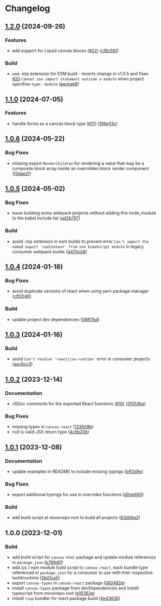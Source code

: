 # Changelog

## [1.2.0](https://github.com/contensis/canvas/compare/@contensis/canvas-react-v1.1.0...@contensis/canvas-react-v1.2.0) (2024-09-26)


### Features

* add support for Liquid canvas blocks ([#22](https://github.com/contensis/canvas/issues/22)) ([c18c591](https://github.com/contensis/canvas/commit/c18c5918a64c4e6ad9cf00daf0f65c00af507159))


### Build

* use .mjs extension for ESM build - reverts change in v1.0.5 and fixes [#20](https://github.com/contensis/canvas/issues/20) `Cannot use import statement outside a module` when project specifies `type: module` ([aacbae8](https://github.com/contensis/canvas/commit/aacbae87695e8b965445b9957fc99b65563b61df))

## [1.1.0](https://github.com/contensis/canvas/compare/@contensis/canvas-react-v1.0.6...@contensis/canvas-react-v1.1.0) (2024-07-05)


### Features

* handle forms as a canvas block type ([#17](https://github.com/contensis/canvas/issues/17)) ([5f6e93c](https://github.com/contensis/canvas/commit/5f6e93c698359e23a02f10ee9d41ccb1b30e344c))

## [1.0.6](https://github.com/contensis/canvas/compare/@contensis/canvas-react-v1.0.5...@contensis/canvas-react-v1.0.6) (2024-05-22)


### Bug Fixes

* missing export `RenderChildren` for rendering a value that may be a composite block array inside an overridden block render component ([f3dae2f](https://github.com/contensis/canvas/commit/f3dae2fbf3323795226007a79b0739bbc296a4d1))

## [1.0.5](https://github.com/contensis/canvas/compare/@contensis/canvas-react-v1.0.4...@contensis/canvas-react-v1.0.5) (2024-05-02)


### Bug Fixes

* issue building some webpack projects without adding this node_module to the babel include list ([ad2b797](https://github.com/contensis/canvas/commit/ad2b797ee4dca905e2e9b1006042ec2fe9f7e553))


### Build

* avoid .mjs extension in esm builds to prevent error `Can't import the named export 'useContext' from non EcmaScript module` in legacy consumer webpack builds ([4470cb8](https://github.com/contensis/canvas/commit/4470cb829975cd6f79a7ca6f4018c5f9de09cf09))

## [1.0.4](https://github.com/contensis/canvas/compare/@contensis/canvas-react-v1.0.3...@contensis/canvas-react-v1.0.4) (2024-01-18)


### Bug Fixes

* avoid duplicate versions of react when using yarn package manager ([cff2046](https://github.com/contensis/canvas/commit/cff2046a59d0e6ee35065196396acea167863187))


### Build

* update project dev dependencies ([08ff7bd](https://github.com/contensis/canvas/commit/08ff7bd4f3479e61e452c7be587462ae17834bfb))

## [1.0.3](https://github.com/contensis/canvas/compare/@contensis/canvas-react-v1.0.2...@contensis/canvas-react-v1.0.3) (2024-01-16)


### Build

* avoid `Can't resolve 'react/jsx-runtime'` error in consumer projects ([aac6cc3](https://github.com/contensis/canvas/commit/aac6cc3b7ada157a6fd9236c44d840f0d8ee71cd))

## [1.0.2](https://github.com/contensis/canvas/compare/@contensis/canvas-react-v1.0.1...@contensis/canvas-react-v1.0.2) (2023-12-14)


### Documentation

* JSDoc comments for the exported React functions ([#10](https://github.com/contensis/canvas/issues/10)) ([2f053ba](https://github.com/contensis/canvas/commit/2f053ba398603a767deb9c5b1a6c4a07788e3b0b))


### Bug Fixes

* missing types in `canvas-react` ([133509b](https://github.com/contensis/canvas/commit/133509b73747416d191903b3400f3848869ccbfc))
* null is valid JSX return type ([4c9b20b](https://github.com/contensis/canvas/commit/4c9b20b959e3e88eeb373e2242f8db1824085a10))

## [1.0.1](https://github.com/contensis/canvas/compare/@contensis/canvas-react-v1.0.0...@contensis/canvas-react-v1.0.1) (2023-12-08)


### Documentation

* update examples in README to include missing typings ([bff2d9e](https://github.com/contensis/canvas/commit/bff2d9ed07e41f9ce038a5724f3d39aa2f9ee618))


### Bug Fixes

* export additional typings for use in overrides functions ([d0eb685](https://github.com/contensis/canvas/commit/d0eb6853c4943817a93c3b84ccfaaaed30da5bf3))


### Build

* add build script at monorepo root to build all projects ([63db6a3](https://github.com/contensis/canvas/commit/63db6a34bd9333d921aa2f7e2db690492e953d4c))

## 1.0.0 (2023-12-01)


### Build

* add build script for `canvas-html` package and update module references in `package.json` ([b76fe91](https://github.com/contensis/canvas/commit/b76fe91ba97a2b8875367903744e8bf1452a83d9))
* add cjs / esm module build script to `canvas-react`, each bundle type referenced in `package.json` for a consumer to use with their respective build/runtime ([2b01ca5](https://github.com/contensis/canvas/commit/2b01ca527c9887838f54406b76c703f0d7514976))
* export `canvas-types` in `canvas-react` package ([082482e](https://github.com/contensis/canvas/commit/082482e9c96d5d7a23b75f2e9c9dd1d10916f0e3))
* install `canvas-types` package from devDependencies and install typescript from monorepo root ([e16362e](https://github.com/contensis/canvas/commit/e16362e9e70c5dd5b425b61bc75f3737d007b546))
* install `tsup` bundler for react package build ([4e43636](https://github.com/contensis/canvas/commit/4e43636438bed22d2c1c9cdd8b3c9cadb6185547))
